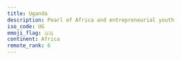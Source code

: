 ```yaml
---
title: Uganda
description: Pearl of Africa and entrepreneurial youth
iso_code: UG
emoji_flag: 🇺🇬
continent: Africa
remote_rank: 6
---
```

